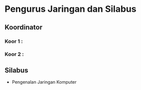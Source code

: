 # Pengurus Jaringan dan Silabus

## Koordinator 
### Koor 1 :
### Koor 2 :

## Silabus

- Pengenalan Jaringan Komputer
